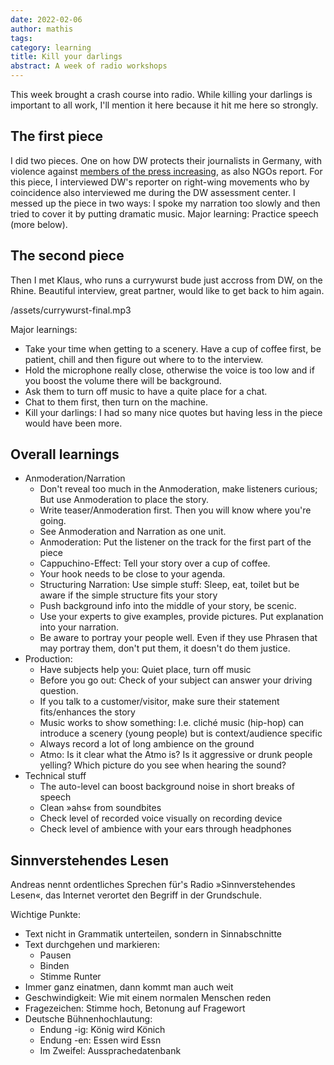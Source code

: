 ```yaml
---
date: 2022-02-06
author: mathis
tags: 
category: learning
title: Kill your darlings
abstract: A week of radio workshops
---
```


This week brought a crash course into radio. While killing your darlings is important to all work, I'll mention it here because it hit me here so strongly.

## The first piece

I did two pieces. One on how DW protects their journalists in Germany, with violence against [members of the press increasing](https://www.sueddeutsche.de/politik/journalismus-pressefreiheit-corona-leugner-querdenker-1.5518391?reduced=true), as also NGOs report. For this piece, I interviewed DW's reporter on right-wing movements who by coincidence also interviewed me during the DW assessment center. I messed up the piece in two ways: I spoke my narration too slowly and then tried to cover it by putting dramatic music. Major learning: Practice speech (more below). 

## The second piece

Then I met Klaus, who runs a currywurst bude just accross from DW, on the Rhine. Beautiful interview, great partner, would like to get back to him again.

/assets/currywurst-final.mp3

Major learnings:

- Take your time when getting to a scenery. Have a cup of coffee first, be patient, chill and then figure out where to to the interview.
- Hold the microphone really close, otherwise the voice is too low and if you boost the volume there will be background.
- Ask them to turn off music to have a quite place for a chat.
- Chat to them first, then turn on the machine.
- Kill your darlings: I had so many nice quotes but having less in the piece would have been more.

## Overall learnings

- Anmoderation/Narration
  - Don't reveal too much in the Anmoderation, make listeners curious; But use Anmoderation to place the story.
  - Write teaser/Anmoderation first. Then you will know where you're going.
  - See Anmoderation and Narration as one unit.
  - Anmoderation: Put the listener on the track for the first part of the piece
  - Cappuchino-Effect: Tell your story over a cup of coffee.
  - Your hook needs to be close to your agenda.
  - Structuring Narration: Use simple stuff: Sleep, eat, toilet but be aware if the simple structure fits your story
  - Push background info into the middle of your story, be scenic.
  - Use your experts to give examples, provide pictures. Put explanation into your narration.
  - Be aware to portray your people well. Even if they use Phrasen that may portray them, don't put them, it doesn't do them justice.
- Production:
  - Have subjects help you: Quiet place, turn off music
  - Before you go out: Check of your subject can answer your driving question.
  - If you talk to a customer/visitor, make sure their statement fits/enhances the story
  - Music works to show something: I.e. cliché music (hip-hop) can introduce a scenery (young people) but is context/audience specific
  - Always record a lot of long ambience on the ground
  - Atmo: Is it clear what the Atmo is? Is it aggressive or drunk people yelling? Which picture do you see when hearing the sound?
- Technical stuff
  - The auto-level can boost background noise in short breaks of speech
  - Clean »ahs« from soundbites
  - Check level of recorded voice visually on recording device
  - Check level of ambience with your ears through headphones



## Sinnverstehendes Lesen

Andreas nennt ordentliches Sprechen für's Radio »Sinnverstehendes Lesen«, das Internet verortet den Begriff in der Grundschule.

Wichtige Punkte:

- Text nicht in Grammatik unterteilen, sondern in Sinnabschnitte
- Text durchgehen und markieren:
  - Pausen
  - Binden
  - Stimme Runter
- Immer ganz einatmen, dann kommt man auch weit
- Geschwindigkeit: Wie mit einem normalen Menschen reden
- Fragezeichen: Stimme hoch, Betonung auf Fragewort
- Deutsche Bühnenhochlautung: 
  - Endung -ig: König wird Könich
  - Endung -en: Essen wird Essn
  - Im Zweifel: Aussprachedatenbank